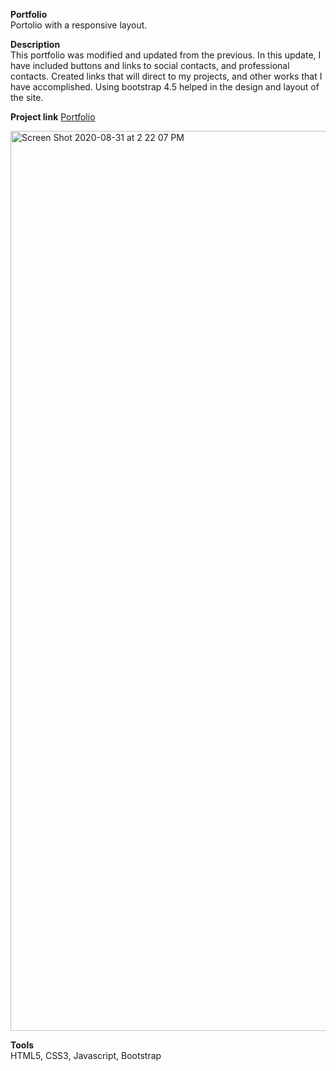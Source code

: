 **Portfolio**<br/>
Portolio with a responsive layout.

**Description**<br/>
This portfolio was modified and updated from the previous. In this update, I have included buttons and links to social contacts, and professional contacts. Created links that will direct to my projects, and other works that I have accomplished. Using bootstrap 4.5 helped in the design and layout of the site.<br/>

**Project link**
[Portfolio](https://mathbolson.github.io/Portfolio/)

<img width="1440" alt="Screen Shot 2020-08-31 at 2 22 07 PM" src="https://user-images.githubusercontent.com/66330168/91747971-8f985100-eb95-11ea-886f-209a91eb26bf.png">



**Tools**<br/>
HTML5, CSS3, Javascript, Bootstrap<br/>
